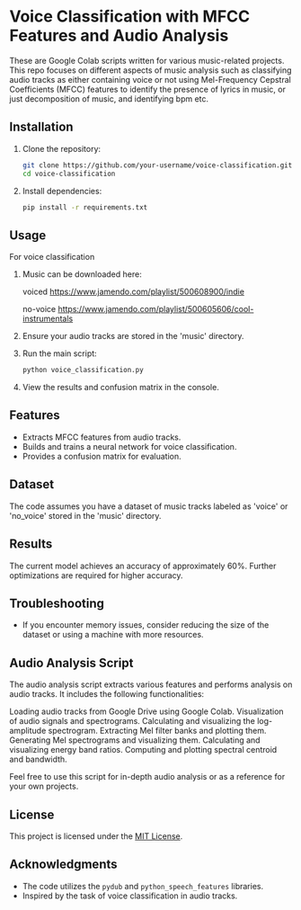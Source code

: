 # Voice Classification with MFCC Features and Audio Analysis

These are Google Colab scripts written for various music-related projects. This repo focuses on different aspects of music analysis such as classifying audio tracks as either containing voice or not using Mel-Frequency Cepstral Coefficients (MFCC) features to identify the presence of lyrics in music, or just decomposition of music, and identifying bpm etc. 

## Installation

1. Clone the repository:

    ```bash
    git clone https://github.com/your-username/voice-classification.git
    cd voice-classification
    ```

2. Install dependencies:

    ```bash
    pip install -r requirements.txt
    ```

## Usage

For voice classification 
1. Music can be downloaded here:

   voiced https://www.jamendo.com/playlist/500608900/indie

   no-voice https://www.jamendo.com/playlist/500605606/cool-instrumentals
   
3. Ensure your audio tracks are stored in the 'music' directory. 
4. Run the main script:

    ```bash
    python voice_classification.py
    ```

5. View the results and confusion matrix in the console.

## Features

- Extracts MFCC features from audio tracks.
- Builds and trains a neural network for voice classification.
- Provides a confusion matrix for evaluation.

## Dataset

The code assumes you have a dataset of music tracks labeled as 'voice' or 'no_voice' stored in the 'music' directory.

## Results

The current model achieves an accuracy of approximately 60%. Further optimizations are required for higher accuracy.

## Troubleshooting

- If you encounter memory issues, consider reducing the size of the dataset or using a machine with more resources.


## Audio Analysis Script
The audio analysis script extracts various features and performs analysis on audio tracks. It includes the following functionalities:

Loading audio tracks from Google Drive using Google Colab.
Visualization of audio signals and spectrograms.
Calculating and visualizing the log-amplitude spectrogram.
Extracting Mel filter banks and plotting them.
Generating Mel spectrograms and visualizing them.
Calculating and visualizing energy band ratios.
Computing and plotting spectral centroid and bandwidth.

Feel free to use this script for in-depth audio analysis or as a reference for your own projects.
## License

This project is licensed under the [MIT License](LICENSE.md).

## Acknowledgments

- The code utilizes the `pydub` and `python_speech_features` libraries.
- Inspired by the task of voice classification in audio tracks.


